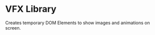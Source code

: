 <!-- @format -->

# VFX Library

Creates temporary DOM Elements to show images and animations on screen.
